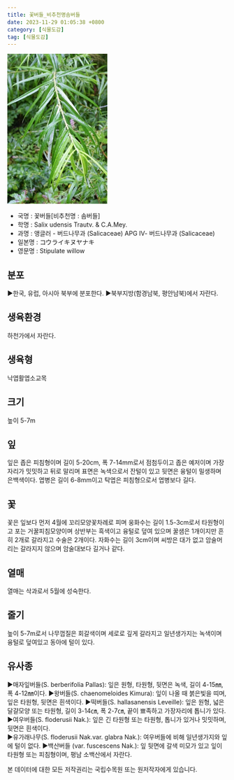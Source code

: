 ```yaml
---
title: 꽃버들_비추천명솜버들
date: 2023-11-29 01:05:38 +0800
category: [식물도감]
tag: [식물도감]
---
```




![꽃버들[비추천명 : 솜버들]](/assets/img/fileUpload/plants/basic/Salicaceae/Salix/16896/16896_1_th2.jpg)
- 국명 : 꽃버들[비추천명 : 솜버들]
- 학명 : Salix udensis Trautv. & C.A.Mey.
- 과명 : 앵글러 - 버드나무과 (Salicaceae) APG Ⅳ- 버드나무과 (Salicaceae)
- 일본명 : コウライキヌヤナキ
- 영문명 : Stipulate willow


## 분포
▶한국, 유럽, 아시아 북부에 분포한다. 
▶북부지방(함경남북, 평안남북)에서 자란다.
## 생육환경
하천가에서 자란다.
## 생육형
낙엽활엽소교목
## 크기
높이 5-7m
## 잎
잎은 좁은 피침형이며 길이 5-20cm, 폭 7-14mm로서 점첨두이고 좁은 예저이며 가장자리가 밋밋하고 뒤로 말리며 표면은 녹색으로서 잔털이 있고 뒷면은 융털이 밀생하며 은백색이다. 엽병은 길이 6-8mm이고 탁엽은 피침형으로서 엽병보다 길다.
## 꽃
꽃은 잎보다 먼저 4월에 꼬리모양꽃차례로 피며 웅화수는 길이 1.5-3cm로서 타원형이고 포는 거꿀피침모양이며 상반부는 흑색이고 융털로 덮여 있으며 꿀샘은 1개이지만 흔히 2개로 갈라지고 수술은 2개이다. 자화수는 길이 3cm이며 씨방은 대가 없고 암술머리는 갈라지지 않으며 암술대보다 길거나 같다.
## 열매
열매는 삭과로서 5월에 성숙한다.
## 줄기
높이 5-7m로서 나무껍질은 회갈색이며 세로로 깊게 갈라지고 일년생가지는 녹색이며 융털로 덮여있고 동아에 털이 있다.
## 유사종
▶매자잎버들(S. berberifolia Pallas): 잎은 원형, 타원형, 뒷면은 녹색, 길이 4-15㎜, 폭 4-12㎜이다. 
▶왕버들(S. chaenomeloides Kimura): 잎이 나올 때 붉은빛을 띠며, 잎은 타원형, 뒷면은 흰색이다. 
▶떡버들(S. hallasanensis Leveille): 잎은 원형, 넓은 달걀모양 또는 타원형, 길이 3-14㎝, 폭 2-7㎝, 끝이 뾰족하고 가장자리에 톱니가 있다. 
▶여우버들(S. floderusii Nak.): 잎은 긴 타원형 또는 타원형, 톱니가 있거나 밋밋하며, 뒷면은 흰색이다.    
▶유가래나무(S. floderusii Nak.var. glabra Nak.):  여우버들에 비해 일년생가지와 잎에 털이 없다. 
▶백산버들 (var. fuscescens Nak.): 잎 뒷면에 갈색 미모가 있고 잎이 타원형 또는 피침형이며, 평남 소백산에서 자란다.






본 데이터에 대한 모든 저작권리는 국립수목원 또는 원저작자에게 있습니다.
